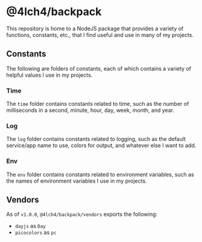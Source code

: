 # @4lch4/backpack

This repository is home to a NodeJS package that provides a variety of functions, constants, etc., that I find useful and use in many of my projects.

## Constants

The following are folders of constants, each of which contains a variety of helpful values I use in my projects.

### Time

The `time` folder contains constants related to time, such as the number of milliseconds in a second, minute, hour, day, week, month, and year.

### Log

The `log` folder contains constants related to logging, such as the default service/app name to use, colors for output, and whatever else I want to add.

### Env

The `env` folder contains constants related to environment variables, such as the names of environment variables I use in my projects.

## Vendors

As of `v1.0.0`, `@4lch4/backpack/vendors` exports the following:

- `dayjs` as `Day`
- `picocolors` as `pc`
